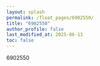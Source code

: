 ```yaml
---
layout: splash
permalink: /float_pages/6902550/
title: "6902550"
author_profile: false
last_modified_at: 2025-06-13
toc: false
---
```

 
6902550
